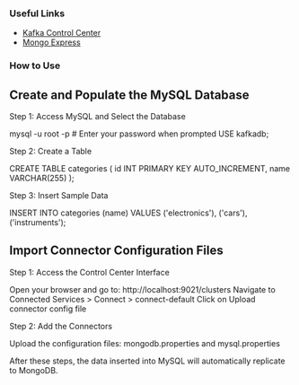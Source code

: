 ### Useful Links

- [Kafka Control Center](http://localhost:9021/)
- [Mongo Express](http://localhost:8085/)

### How to Use

## Create and Populate the MySQL Database

Step 1: Access MySQL and Select the Database

mysql -u root -p  # Enter your password when prompted
USE kafkadb;

Step 2: Create a Table

CREATE TABLE categories (
    id INT PRIMARY KEY AUTO_INCREMENT,
    name VARCHAR(255)
);

Step 3: Insert Sample Data

INSERT INTO categories (name) VALUES ('electronics'), ('cars'), ('instruments');

## Import Connector Configuration Files

Step 1: Access the Control Center Interface

Open your browser and go to: http://localhost:9021/clusters
Navigate to Connected Services > Connect > connect-default
Click on Upload connector config file

Step 2: Add the Connectors

Upload the configuration files:
mongodb.properties and mysql.properties

After these steps, the data inserted into MySQL will automatically replicate to MongoDB.
